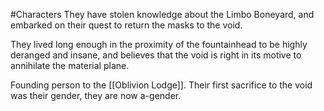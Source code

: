 #Characters 
They have stolen knowledge about the Limbo Boneyard, and embarked on their quest to return the masks to the void.

They lived long enough in the proximity of the fountainhead to be highly deranged and insane, and believes that the void is right in its motive to annihilate the material plane.

Founding person to the [[Oblivion Lodge]].
Their first sacrifice to the void was their gender, they are now a-gender.
